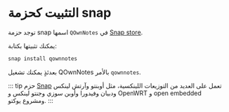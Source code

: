 # التثبيت كحزمة snap

توجد حزمة snap اسمها `QOwnNotes` في [Snap store](https://snapcraft.io/qownnotes).

يمكنك تثبيتها بكتابة:

```bash
snap install qownnotes
```

بعدئذٍ يمكنك تشغيل QOwnNotes بالأمر `qownnotes`.

::: tip
حزم [Snap](http://snapcraft.io) تعمل على العديد من التوزيعات اللينكسية، مثل أوبنتو وآرتش&nbsp;لينكس ودبيان وفيدورا وأوبن&nbsp;سوزي وجنتو&nbsp;لينكس و&nbsp;OpenWRT و&nbsp;open&nbsp;embedded ومشروع&nbsp;يوكتو.
:::
